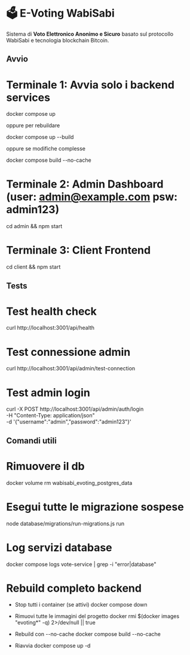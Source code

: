# 🗳️ E-Voting WabiSabi

Sistema di **Voto Elettronico Anonimo e Sicuro** basato sul protocollo WabiSabi e tecnologia blockchain Bitcoin.

## Avvio

# Terminale 1: Avvia solo i backend services
docker compose up

oppure per rebuildare

docker compose up --build

oppure se modifiche complesse

docker compose build --no-cache

# Terminale 2: Admin Dashboard  (user: admin@example.com  psw: admin123)
cd admin && npm start

# Terminale 3: Client Frontend
cd client && npm start

## Tests
# Test health check
curl http://localhost:3001/api/health

# Test connessione admin
curl http://localhost:3001/api/admin/test-connection

# Test admin login
curl -X POST http://localhost:3001/api/admin/auth/login \
  -H "Content-Type: application/json" \
  -d '{"username":"admin","password":"admin123"}'


## Comandi utili

# Rimuovere il db
docker volume rm wabisabi_evoting_postgres_data

# Esegui tutte le migrazione sospese
node database/migrations/run-migrations.js run

# Log servizi database 
 docker compose logs vote-service | grep -i "error\|database"

# Rebuild completo backend
- Stop tutti i container (se attivi)
docker compose down

- Rimuovi tutte le immagini del progetto
docker rmi $(docker images "evoting*" -q) 2>/dev/null || true

- Rebuild con --no-cache
docker compose build --no-cache

- Riavvia
docker compose up -d